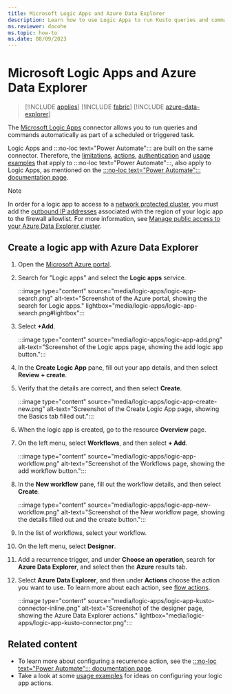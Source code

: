 ```yaml
---
title: Microsoft Logic Apps and Azure Data Explorer
description: Learn how to use Logic Apps to run Kusto queries and commands automatically and schedule them.
ms.reviewer: docohe
ms.topic: how-to
ms.date: 08/09/2023
---
```


# Microsoft Logic Apps and Azure Data Explorer

> [!INCLUDE [applies](../includes/applies-to-version/applies.md)] [!INCLUDE [fabric](../includes/applies-to-version/fabric.md)] [!INCLUDE [azure-data-explorer](../includes/applies-to-version/azure-data-explorer.md)]

<!-- //TODO - per Akshay this does work with Fabric but you need to direct user to find the right query uri and take out ADX specific language -->

The [Microsoft Logic Apps](/azure/logic-apps/logic-apps-what-are-logic-apps) connector allows you to run queries and commands automatically as part of a scheduled or triggered task.

Logic Apps and :::no-loc text="Power Automate"::: are built on the same connector. Therefore, the [limitations](/azure/data-explorer/flow#limitations), [actions](/azure/data-explorer/flow#flow-actions), [authentication](/azure/data-explorer/flow#authentication) and [usage examples](/azure/data-explorer/flow-usage) that apply to :::no-loc text="Power Automate":::, also apply to Logic Apps, as mentioned on the [:::no-loc text="Power Automate"::: documentation page](/azure/data-explorer/flow).

> [!NOTE]
> In order for a logic app to access to a [network protected cluster](/azure/data-explorer/security-network-private-endpoint), you must add the [outbound IP addresses](/connectors/common/outbound-ip-addresses#azure-logic-apps) associated with the region of your logic app to the firewall allowlist. For more information, see [Manage public access to your Azure Data Explorer cluster](/azure/data-explorer/security-network-restrict-public-access).

## Create a logic app with Azure Data Explorer

1. Open the [Microsoft Azure portal](https://ms.portal.azure.com/).
1. Search for "Logic apps" and select the **Logic apps** service.

    :::image type="content" source="media/logic-apps/logic-app-search.png" alt-text="Screenshot of the Azure portal, showing the search for Logic apps." lightbox="media/logic-apps/logic-app-search.png#lightbox":::

1. Select **+Add**.

    :::image type="content" source="media/logic-apps/logic-app-add.png" alt-text="Screenshot of the Logic apps page, showing the add logic app button.":::

1. In the **Create Logic App** pane, fill out your app details, and then select **Review + create**.
1. Verify that the details are correct, and then select **Create**.

    :::image type="content" source="media/logic-apps/logic-app-create-new.png" alt-text="Screenshot of the Create Logic App page, showing the Basics tab filled out.":::

1. When the logic app is created, go to the resource **Overview** page.
1. On the left menu, select **Workflows**, and then select **+ Add**.

    :::image type="content" source="media/logic-apps/logic-app-workflow.png" alt-text="Screenshot of the Workflows page, showing the add workflow button.":::

1. In the **New workflow** pane, fill out the workflow details, and then select **Create**.

    :::image type="content" source="media/logic-apps/logic-app-new-workflow.png" alt-text="Screenshot of the New workflow page, showing the details filled out and the create button.":::

1. In the list of workflows, select your workflow.
1. On the left menu, select **Designer**.
1. Add a recurrence trigger, and under **Choose an operation**, search for **Azure Data Explorer**, and select then the **Azure** results tab.
1. Select **Azure Data Explorer**, and then under **Actions** choose the action you want to use. To learn more about each action, see [flow actions](/azure/data-explorer/flow#flow-actions).

    :::image type="content" source="media/logic-apps/logic-app-kusto-connector-inline.png" alt-text="Screenshot of the designer page, showing the Azure Data Explorer actions." lightbox="media/logic-apps/logic-app-kusto-connector.png":::

## Related content

* To learn more about configuring a recurrence action, see the [:::no-loc text="Power Automate"::: documentation page](/azure/data-explorer/flow).
* Take a look at some [usage examples](/azure-data-explorer/flow-usage) for ideas on configuring your logic app actions.
